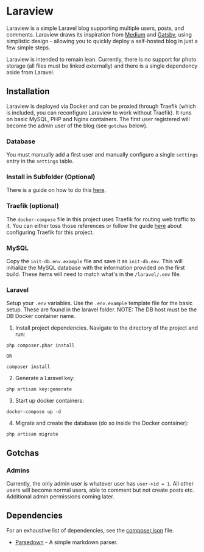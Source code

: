 # Laraview
Laraview is a simple Laravel blog supporting multiple users, posts, and comments. Laraview draws its inspiration from [Medium](https://medium.com) and [Gatsby](https://www.gatsbyjs.org), using simplistic design - allowing you to quickly deploy a self-hosted blog in just a few simple steps.

Laraview is intended to remain lean. Currently, there is no support for photo storage (all files must be linked externally) and there is a single dependency aside from Laravel.

## Installation
Laraview is deployed via Docker and can be proxied through Traefik (which is included, you can reconfigure Laraview to work without Traefik). It runs on basic MySQL, PHP and Nginx containers. The first user registered will become the admin user of the blog (see `gotchas` below).

### Database

You must manually add a first user and manually configure a single `settings` entry in the `settings` table.

### Install in Subfolder (Optional)

There is a guide on how to do this [here](https://serversforhackers.com/c/nginx-php-in-subdirectory).

### Traefik (optional)
The `docker-compose` file in this project uses Traefik for routing web traffic to it. You can either toss those references or follow the guide [here](https://github.com/Justintime50/multisite-docker-server) about configuring Traefik for this project.

### MySQL
Copy the `init-db.env.example` file and save it as `init-db.env`. This will initialize the MySQL database with the information provided on the first build. These items will need to match what's in the `/laravel/.env` file.

### Laravel
Setup your `.env` variables. Use the `.env.example` template file for the basic setup. These are found in the laravel folder. NOTE: The DB host must be the DB Docker container name.

1) Install project dependencies. Navigate to the directory of the project and run:

```
php composer.phar install

OR

composer install
```

2) Generate a Laravel key:
```
php artisan key:generate
```

3) Start up docker containers:
```
docker-compose up -d
```

4) Migrate and create the database (do so inside the Docker container):
```
php artisan migrate
```

## Gotchas

### Admins
Currently, the only admin user is whatever user has `user->id = 1`. All other users will become normal users, able to comment but not create posts etc. Additional admin permissions coming later.

## Dependencies
For an exhaustive list of dependencies, see the [composer.json](/composer.json) file.
- [Parsedown](https://github.com/erusev/parsedown) - A simple markdown parser.
